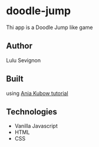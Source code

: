 # doodle-jump

Thi app is a Doodle Jump like game

## Author 
Lulu Sevignon

## Built 
using [Ania Kubow tutorial](https://www.youtube.com/watch?v=8xPsg6yv7TU)

## Technologies
- Vanilla Javascript
- HTML
- CSS

